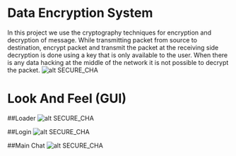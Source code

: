 # Data Encryption System
In this project we use the cryptography techniques for encryption and decryption of message. While transmitting packet from source to destination, encrypt packet and transmit the packet at the receiving side decryption is done using a key that is only available to the user. When there is any data hacking at the middle of the network it is not possible to decrypt the packet.
![alt SECURE_CHA](https://raw.githubusercontent.com/anonymous-ME/Data-Encryption-System/master/src/data_encryption_system/logo.png?token=ARYFezYT6p10umXKx2WNnld_NXnip5HDks5YMJ0_wA%3D%3D)

# Look And Feel (GUI)

##Loader
![alt SECURE_CHA](https://raw.githubusercontent.com/anonymous-ME/Data-Encryption-System/master/SCR/0.png?token=ARYFe_5E0j-HOLDzT8KoD18e8e2Uio85ks5YM0-jwA%3D%3D)

##Login
![alt SECURE_CHA](https://raw.githubusercontent.com/anonymous-ME/Data-Encryption-System/master/SCR/1.png?token=ARYFe2zlr2B9z__ovZJ_foHCJQlCiTnsks5YM0-mwA%3D%3D)

##Main Chat
![alt SECURE_CHA](https://raw.githubusercontent.com/anonymous-ME/Data-Encryption-System/master/SCR/2.png?token=ARYFe0-87cxxTM0qsVxWXpDgV6BzXKRaks5YM0-qwA%3D%3D)
